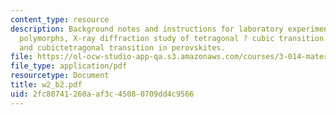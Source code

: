 ```yaml
---
content_type: resource
description: Background notes and instructions for laboratory experiments on crystal
  polymorphs, X-ray diffraction study of tetragonal ? cubic transition in lead titanate,
  and cubictetragonal transition in perovskites.
file: https://ol-ocw-studio-app-qa.s3.amazonaws.com/courses/3-014-materials-laboratory-fall-2006/2fc80741260aaf3c45080709dd4c9566_w2_b2.pdf
file_type: application/pdf
resourcetype: Document
title: w2_b2.pdf
uid: 2fc80741-260a-af3c-4508-0709dd4c9566
---
```

